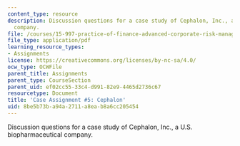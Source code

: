 ```yaml
---
content_type: resource
description: Discussion questions for a case study of Cephalon, Inc., a U.S. biopharmaceutical
  company.
file: /courses/15-997-practice-of-finance-advanced-corporate-risk-management-spring-2009/8be5b73ba94a2711a8eab8a6cc205454_MIT15_997s09_assn05_case05.pdf
file_type: application/pdf
learning_resource_types:
- Assignments
license: https://creativecommons.org/licenses/by-nc-sa/4.0/
ocw_type: OCWFile
parent_title: Assignments
parent_type: CourseSection
parent_uid: ef02cc55-33c4-d991-82e9-4465d2736c67
resourcetype: Document
title: 'Case Assignment #5: Cephalon'
uid: 8be5b73b-a94a-2711-a8ea-b8a6cc205454
---
```

Discussion questions for a case study of Cephalon, Inc., a U.S. biopharmaceutical company.